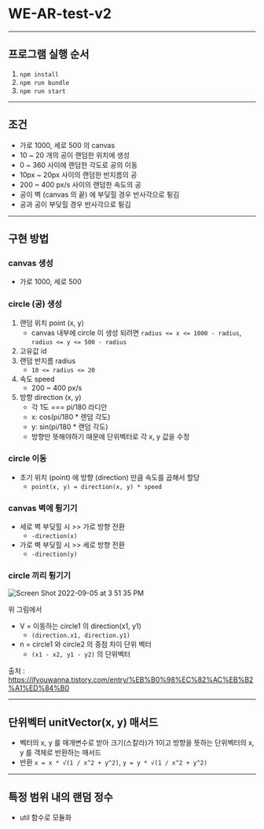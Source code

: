 # WE-AR-test-v2

---
## 프로그램 실행 순서
1. `npm install`
2. `npm run bundle`
3. `npm run start`

---
## 조건
- 가로 1000, 세로 500 의 canvas
- 10 ~ 20 개의 공이 랜덤한 위치에 생성
- 0 ~ 360 사이에 랜덤한 각도로 공의 이동
- 10px ~ 20px 사이의 랜덤한 반지름의 공
- 200 ~ 400 px/s 사이의 랜덤한 속도의 공
- 공이 벽 (canvas 의 끝) 에 부딪힐 경우 반사각으로 튕김
- 공과 공이 부딪힐 경우 반사각으로 튕김

---
## 구현 방법
### canvas 생성
- 가로 1000, 세로 500


### circle (공) 생성
1. 랜덤 위치 point (x, y)
    - canvas 내부에 circle 이 생성 되려면 `radius <= x <= 1000 - radius`, `radius <= y <= 500 - radius`
2. 고유값 id
3. 랜덤 반지름 radius
    - `10 <= radius <= 20`
4. 속도 speed
    - 200 ~ 400 px/s
5. 방향 direction (x, y)
    - 각 1도 === pi/180 라디안
    - x: cos(pi/180 * 랜덤 각도)
    - y: sin(pi/180 * 랜덤 각도)
    - 방향만 뜻해야하기 때문에 단위벡터로 각 x, y 값을 수정


### circle 이동
- 초기 위치 (point) 에 방향 (direction) 만큼 속도를 곱해서 할당
    - `point(x, y) = direction(x, y) * speed`


### canvas 벽에 튕기기
- 세로 벽 부딪힐 시 >> 가로 방향 전환 
    - `-direction(x)`
- 가로 벽 부딪힐 시 >> 세로 방향 전환 
    - `-direction(y)`


### circle 끼리 튕기기
![Screen Shot 2022-09-05 at 3 51 35 PM](https://user-images.githubusercontent.com/69745441/188382956-e41640a5-a409-488c-af81-3671a110eb84.png)

위 그림에서 
- V = 이동하는 circle1 의 direction(x1, y1)
  - `(direction.x1, direction.y1)`
- n = circle1 와 circle2 의 중점 차이 단위 벡터
  - `(x1 - x2, y1 - y2)` 의 단위벡터

출처 : https://ifyouwanna.tistory.com/entry/%EB%B0%98%EC%82%AC%EB%B2%A1%ED%84%B0


---
## 단위벡터 unitVector(x, y) 매서드
- 벡터의 x, y 를 매개변수로 받아 크기(스칼라)가 1이고 방향을 뜻하는 단위벡터의 x, y 를 객체로 반환하는 매서드
- 반환 `x = x * √(1 / x^2 + y^2)`, `y = y * √(1 / x^2 + y^2)`

---
## 특정 범위 내의 랜덤 정수
 - util 함수로 모듈화
  

